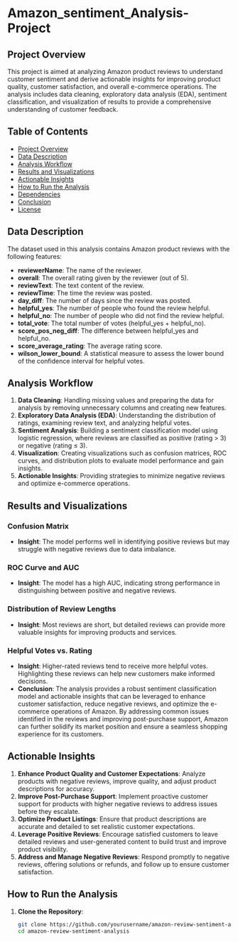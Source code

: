 # Amazon_sentiment_Analysis-Project

## Project Overview

This project is aimed at analyzing Amazon product reviews to understand customer sentiment and derive actionable insights for improving product quality, customer satisfaction, and overall e-commerce operations. The analysis includes data cleaning, exploratory data analysis (EDA), sentiment classification, and visualization of results to provide a comprehensive understanding of customer feedback.

## Table of Contents
- [Project Overview](#project-overview)
- [Data Description](#data-description)
- [Analysis Workflow](#analysis-workflow)
- [Results and Visualizations](#results-and-visualizations)
- [Actionable Insights](#actionable-insights)
- [How to Run the Analysis](#how-to-run-the-analysis)
- [Dependencies](#dependencies)
- [Conclusion](#conclusion)
- [License](#license)

## Data Description

The dataset used in this analysis contains Amazon product reviews with the following features:
- **reviewerName**: The name of the reviewer.
- **overall**: The overall rating given by the reviewer (out of 5).
- **reviewText**: The text content of the review.
- **reviewTime**: The time the review was posted.
- **day_diff**: The number of days since the review was posted.
- **helpful_yes**: The number of people who found the review helpful.
- **helpful_no**: The number of people who did not find the review helpful.
- **total_vote**: The total number of votes (helpful_yes + helpful_no).
- **score_pos_neg_diff**: The difference between helpful_yes and helpful_no.
- **score_average_rating**: The average rating score.
- **wilson_lower_bound**: A statistical measure to assess the lower bound of the confidence interval for helpful votes.

## Analysis Workflow

1. **Data Cleaning**: Handling missing values and preparing the data for analysis by removing unnecessary columns and creating new features.
2. **Exploratory Data Analysis (EDA)**: Understanding the distribution of ratings, examining review text, and analyzing helpful votes.
3. **Sentiment Analysis**: Building a sentiment classification model using logistic regression, where reviews are classified as positive (rating > 3) or negative (rating ≤ 3).
4. **Visualization**: Creating visualizations such as confusion matrices, ROC curves, and distribution plots to evaluate model performance and gain insights.
5. **Actionable Insights**: Providing strategies to minimize negative reviews and optimize e-commerce operations.

## Results and Visualizations

### Confusion Matrix
- **Insight**: The model performs well in identifying positive reviews but may struggle with negative reviews due to data imbalance.

### ROC Curve and AUC
- **Insight**: The model has a high AUC, indicating strong performance in distinguishing between positive and negative reviews.

### Distribution of Review Lengths
- **Insight**: Most reviews are short, but detailed reviews can provide more valuable insights for improving products and services.

### Helpful Votes vs. Rating
- **Insight**: Higher-rated reviews tend to receive more helpful votes. Highlighting these reviews can help new customers make informed decisions.
- **Conclusion**: The analysis provides a robust sentiment classification model and actionable insights that can be leveraged to enhance customer satisfaction, reduce negative reviews, and optimize the e-commerce operations of Amazon. By addressing common issues identified in the reviews and improving post-purchase support, Amazon can further solidify its market position and ensure a seamless shopping experience for its customers.
## Actionable Insights

1. **Enhance Product Quality and Customer Expectations**: Analyze products with negative reviews, improve quality, and adjust product descriptions for accuracy.
2. **Improve Post-Purchase Support**: Implement proactive customer support for products with higher negative reviews to address issues before they escalate.
3. **Optimize Product Listings**: Ensure that product descriptions are accurate and detailed to set realistic customer expectations.
4. **Leverage Positive Reviews**: Encourage satisfied customers to leave detailed reviews and user-generated content to build trust and improve product visibility.
5. **Address and Manage Negative Reviews**: Respond promptly to negative reviews, offering solutions or refunds, and follow up to ensure customer satisfaction.

## How to Run the Analysis

1. **Clone the Repository**:
   ```bash
   git clone https://github.com/yourusername/amazon-review-sentiment-analysis.git
   cd amazon-review-sentiment-analysis
